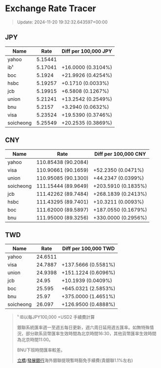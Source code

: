 # Exchange Rate Tracer

> Update: 2024-11-20 19:32:32.643597+00:00

## JPY

| Name      |    Rate | Diff per 100,000 JPY   |
|-----------|---------|------------------------|
| yahoo     | 5.15441 |                        |
| ib¹       | 5.17041 | +16.0000 (0.3104%)     |
| boc       | 5.1924  | +21.9926 (0.4254%)     |
| hsbc      | 5.19257 | +0.1710 (0.0033%)      |
| jcb       | 5.19915 | +6.5808 (0.1267%)      |
| union     | 5.21241 | +13.2542 (0.2549%)     |
| bnu       | 5.2157  | +3.2940 (0.0632%)      |
| visa      | 5.23524 | +19.5390 (0.3746%)     |
| soicheong | 5.25549 | +20.2535 (0.3869%)     |

## CNY

| Name      | Rate                | Diff per 100,000 CNY   |
|-----------|---------------------|------------------------|
| yahoo     | 110.85438	(90.2084) |                        |
| visa      | 110.90661	(90.1659) | +52.2350 (0.0471%)     |
| union     | 110.95085	(90.1300) | +44.2347 (0.0399%)     |
| soicheong | 111.15444	(89.9649) | +203.5910 (0.1835%)    |
| jcb       | 111.42262	(89.7484) | +268.1839 (0.2413%)    |
| hsbc      | 111.43295	(89.7401) | +10.3211 (0.0093%)     |
| boc       | 111.62000	(89.5897) | +187.0550 (0.1679%)    |
| bnu       | 111.95000	(89.3256) | +330.0000 (0.2956%)    |

## TWD

| Name      |    Rate | Diff per 100,000 TWD   |
|-----------|---------|------------------------|
| yahoo     | 24.6511 |                        |
| visa      | 24.7887 | +137.5666 (0.5581%)    |
| union     | 24.9398 | +151.1224 (0.6096%)    |
| jcb       | 24.95   | +10.1939 (0.0409%)     |
| boc       | 25.595  | +645.0321 (2.5853%)    |
| bnu       | 25.97   | +375.0000 (1.4651%)    |
| soicheong | 26.097  | +126.9500 (0.4888%)    |


> ¹ IB以每JPY100,000 +USD2 手續費計算
>
> 銀聯系統匯率週一至週五每日更新，週六周日延用週五匯率。如無特殊情況，部分歐系貨幣匯率生效時間為北京時間16:30，其他貨幣匯率生效時間為北京時間11:00。
>
> BNU下班時間匯率較差。
>
> [立橋](https://www.wlbank.com.mo/uploads/ueditor/file/20181211/1544536513900230.pdf)/[發展銀行](https://www.mdb.com.mo/Service_Charges_20230728.pdf)海外銀聯提現暫時豁免手續費(貴銀聯1.1%左右)

